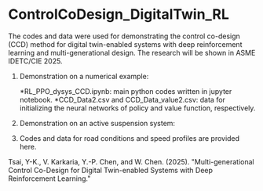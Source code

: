 # ControlCoDesign_DigitalTwin_RL
The codes and data were used for demonstrating the control co-design (CCD) method for digital twin-enabled systems with deep reinforcement learning and multi-generational design. The research will be shown in ASME IDETC/CIE 2025.
1. Demonstration on a numerical example:

   *RL_PPO_dysys_CCD.ipynb: main python codes written in jupyter notebook.
   *CCD_Data2.csv and CCD_Data_value2.csv: data for initializing the neural networks of policy and value function, respectively.
3. Demonstration on an active suspension system:
4. Codes and data for road conditions and speed profiles are provided here.  

Tsai, Y-K., V. Karkaria, Y.-P. Chen, and W. Chen. (2025). "Multi-generational Control Co-Design for Digital Twin-enabled Systems with Deep Reinforcement Learning."

